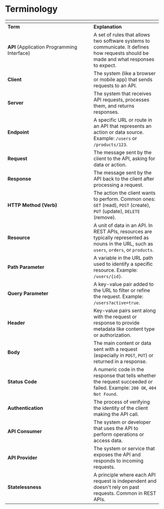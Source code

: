 # Terminology

<table data-header-hidden data-full-width="true"><thead><tr><th width="266.09283447265625"></th><th></th></tr></thead><tbody><tr><td><strong>Term</strong></td><td><strong>Explanation</strong></td></tr><tr><td><strong>API</strong> (Application Programming Interface)</td><td>A set of rules that allows two software systems to communicate. It defines how requests should be made and what responses to expect.</td></tr><tr><td><strong>Client</strong></td><td>The system (like a browser or mobile app) that sends requests to an API.</td></tr><tr><td><strong>Server</strong></td><td>The system that receives API requests, processes them, and returns responses.</td></tr><tr><td><strong>Endpoint</strong></td><td>A specific URL or route in an API that represents an action or data source. Example: <code>/users</code> or <code>/products/123</code>.</td></tr><tr><td><strong>Request</strong></td><td>The message sent by the client to the API, asking for data or action.</td></tr><tr><td><strong>Response</strong></td><td>The message sent by the API back to the client after processing a request.</td></tr><tr><td><strong>HTTP Method (Verb)</strong></td><td>The action the client wants to perform. Common ones: <code>GET</code> (read), <code>POST</code> (create), <code>PUT</code> (update), <code>DELETE</code> (remove).</td></tr><tr><td><strong>Resource</strong></td><td>A unit of data in an API. In REST APIs, resources are typically represented as nouns in the URL, such as <code>users</code>, <code>orders</code>, or <code>products</code>.</td></tr><tr><td><strong>Path Parameter</strong></td><td>A variable in the URL path used to identify a specific resource. Example: <code>/users/{id}</code>.</td></tr><tr><td><strong>Query Parameter</strong></td><td>A key-value pair added to the URL to filter or refine the request. Example: <code>/users?active=true</code>.</td></tr><tr><td><strong>Header</strong></td><td>Key-value pairs sent along with the request or response to provide metadata like content type or authorization.</td></tr><tr><td><strong>Body</strong></td><td>The main content or data sent with a request (especially in <code>POST</code>, <code>PUT</code>) or returned in a response.</td></tr><tr><td><strong>Status Code</strong></td><td>A numeric code in the response that tells whether the request succeeded or failed. Example: <code>200 OK</code>, <code>404 Not Found</code>.</td></tr><tr><td><strong>Authentication</strong></td><td>The process of verifying the identity of the client making the API call.</td></tr><tr><td><strong>API Consumer</strong></td><td>The system or developer that uses the API to perform operations or access data.</td></tr><tr><td><strong>API Provider</strong></td><td>The system or service that exposes the API and responds to incoming requests.</td></tr><tr><td><strong>Statelessness</strong></td><td>A principle where each API request is independent and doesn't rely on past requests. Common in REST APIs.</td></tr></tbody></table>

